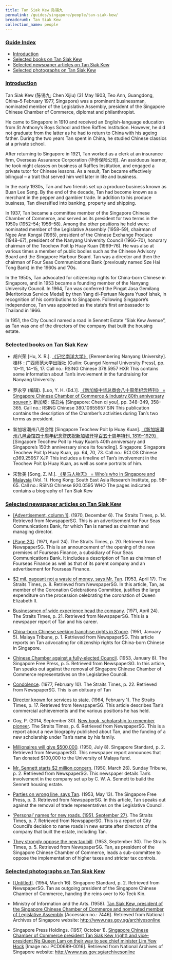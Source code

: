 ```yaml
---
title: Tan Siak Kew 陈锡九
permalink: /guides/singapore/people/tan-siak-kew/
breadcrumb: Tan Siak Kew
collection_name: people
---
```


### <u>Guide Index</u>

* [Introduction](#introduction)
* [Selected books on Tan Siak Kew](#selected-books-on-tan-siak-kew)
* [Selected newspaper articles on Tan Siak Kew](#selected-newspaper-articles-on-tan-siak-kew)
* [Selected photographs on Tan Siak Kew](#selected-photographs-on-tan-siak-kew)

### <u>Introduction</u>

Tan Siak Kew (陈锡九; Chen Xijiu) (31 May 1903, Teo Ann, Guangdong, China–5 February 1977, Singapore) was a prominent businessman, nominated member of the Legislative Assembly, president of the Singapore Chinese Chamber of Commerce, diplomat and philanthropist.

He came to Singapore in 1910 and received an English-language education from St Anthony’s Boys School and then Raffles Institution. However, he did not graduate from the latter as he had to return to China with his ageing father. During the two years Tan spent in China, he studied Chinese classics at a private school.

After returning to Singapore in 1921, Tan worked as a clerk at an insurance firm, Overseas Assurance Corporation (华侨保险公司). An assiduous learner, he took night classes on business at Raffles Institution, and engaged a private tutor for Chinese lessons. As a result, Tan became effectively bilingual – a trait that served him well later in life and business.

In the early 1930s, Tan and two friends set up a produce business known as Buan Lee Seng. By the end of the decade, Tan had become known as a merchant in the pepper and gambier trade. In addition to his produce business, Tan diversified into banking, property and shipping.

In 1937, Tan became a committee member of the Singapore Chinese Chamber of Commerce, and served as its president for two terms in the 1950s (1952–54; 1956–58). Among the other positions he held were: nominated member of the Legislative Assembly (1958–59), chairman of Ngee Ann Kongsi (1965), president of the Chinese Exchange Produce (1948–67), president of the Nanyang University Council (1966–70), honorary chairman of the Teochew Poit Ip Huay Kuan (1969­–76). He was also at various times a member of public bodies such as the Chinese Advisory Board and the Singapore Harbour Board. Tan was a director and then the chairman of Four Seas Communications Bank (previously named Sze Hai Tong Bank) in the 1960s and ’70s.

In the 1950s, Tan advocated for citizenship rights for China-born Chinese in Singapore, and in 1953 became a founding member of the Nanyang University Council. In 1964, Tan was conferred the Pingat Jasa Gemilang (Meritorious Service Medal) by then Yang di-Pertuan Negara Yusof Ishak, in recognition of his contributions to Singapore. Following Singapore’s independence, Tan was appointed as the state’s first ambassador to Thailand in 1966.

In 1951, the City Council named a road in Sennett Estate “Siak Kew Avenue”, as Tan was one of the directors of the company that built the housing estate.


### <u>Selected books on Tan Siak Kew</u>

* 胡兴荣 [Hu, X. R.]. [《记忆南洋大学》](http://eservice.nlb.gov.sg/item_holding_s.aspx?bid=12772355) [Remembering Nanyang University]. 桂林 : 广西师范大学出版社 [Guilin: Guangxi Normal University Press], pp. 10–11, 14–15, 17.
Call no.: RSING Chinese 378.5957 HXR
This contains some information about Tan’s involvement in the fundraising for Nanyang University.


* 罗永亨 (编辑). [Luo, Y. H. (Ed.)]. [《新加坡中华总商会八十周年纪念特刊》 = Singapore Chinese Chamber of Commerce & Industry 80th anniversary souvenir](http://eservice.nlb.gov.sg/item_holding_s.aspx?bid=84468006). 新加坡 : 陈启祐 [Singapore: Chen qi you], pp. 348–349, 358–365.
Call no.: RSING Chinese 380.10655957 SIN
This publication contains the description of the Chamber’s activities during Tan’s two terms as president.


* 新加坡潮州八邑会馆 [Singapore Teochew Poit Ip Huay Kuan]. [《新加坡潮州八邑会馆四十周年纪念暨庆祝新加坡开埠百五十周年特刊, 1819­­–1929》](http://eservice.nlb.gov.sg/item_holding_s.aspx?bid=200024296) [Singapore Teochew Poit Ip Huay Kuan’s 40th anniversary and Singapore’s 150th anniversary since its founding]. Singapore: Singapore Teochew Poit Ip Huay Kuan, pp. 64, 70, 73.
Call no.: RCLOS Chinese q369.25957 XJP
This includes a timeline of Tan’s involvement in the Teochew Poit Ip Huay Kuan, as well as some portraits of him.


* 宋哲美 [Song, Z. M.]. [《星马人物志》 = Who’s who in Singapore and Malaysia](http://eservice.nlb.gov.sg/item_holding_s.aspx?bid=13053178) (Vol. 1). Hong Kong: South East Asia Research Institute, pp. 58–65.
Call no.: RSING Chinese 920.0595 WHO
The pages indicated contains a biography of Tan Siak Kew


### <u>Selected newspaper articles on Tan Siak Kew</u>

* [[Advertisement, column 1]](http://eresources.nlb.gov.sg/newspapers/Digitised/Article/straitstimes19701206-1.2.94.1). (1970, December 6). The Straits Times, p. 14. Retrieved from NewspaperSG.
This is an advertisement for Four Seas Communications Bank, for which Tan is named as chairman and managing director.


* [[Page 20]](http://eresources.nlb.gov.sg/newspapers/Digitised/Page/straitstimes19710424-1.1.20). (1971, April 24). The Straits Times, p. 20. Retrieved from NewspaperSG.
This is an announcement of the opening of the new premises of Fourseas Finance, a subsidiary of Four Seas Communications Bank. It includes a description of Tan as chairman of Fourseas Finance as well as that of its parent company and an advertisement for Fourseas Finance.


* [$2 mil. pageant not a waste of money, says Mr. Tan](http://eresources.nlb.gov.sg/newspapers/Digitised/Article/straitstimes19530417-1.2.143). (1953, April 17). The Straits Times, p. 8. Retrieved from NewspaperSG.
In this article, Tan, as member of the Coronation Celebrations Committee, justifies the large expenditure on the procession celebrating the coronation of Queen Elizabeth II.


* [Businessmen of wide experience head the company](http://eresources.nlb.gov.sg/newspapers/Digitised/Article/straitstimes19710424-1.2.149.5). (1971, April 24). The Straits Times, p. 21. Retrieved from NewspaperSG.
This is a newspaper report of Tan and his career.


* [China-born Chinese seeking franchise rights in S’pore](http://eresources.nlb.gov.sg/newspapers/Digitised/Article/maltribune19510105-1.2.11). (1951, January 5). Malaya Tribune, p. 1. Retrieved from NewspaperSG.
This article reports on Tan advocating for citizenship rights for China-born Chinese in Singapore.


* [Chinese Chamber against a fully-elected Council](http://eresources.nlb.gov.sg/newspapers/Digitised/Article/freepress19530108-1.2.77). (1953, January 8). The Singapore Free Press, p. 5. Retrieved from NewspaperSG.
In this article, Tan speaks out against the removal of Singapore Chinese Chamber of Commerce representatives on the Legislative Council.


* [Condolence](http://eresources.nlb.gov.sg/newspapers/Digitised/Article/straitstimes19770210-1.2.89). (1977, February 10). The Straits Times, p. 22. Retrieved from NewspaperSG.
This is an obituary of Tan


* [Director known for services to state](http://eresources.nlb.gov.sg/newspapers/Digitised/Article/straitstimes19640201-1.2.132). (1964, February 1). The Straits Times, p. 17. Retrieved from NewspaperSG.
This article describes Tan’s commercial achievements and the various positions he has held.


* Goy, P. (2014, September 30). [New book, scholarship to remember pioneer](http://eresources.nlb.gov.sg/newspapers/Digitised/Article/straitstimes20140930-1.2.29.14). The Straits Times, p. 6. Retrieved from NewspaperSG.
This is a report about a new biography published about Tan, and the funding of a new scholarship under Tan’s name by his family.


* [Millionaires will give $500,000](http://eresources.nlb.gov.sg/newspapers/Digitised/Article/singstandard19500708-1.2.31). (1950, July 8). Singapore Standard, p. 2. Retrieved from NewspaperSG.
This newspaper report announces that Tan donated $100,000 to the University of Malaya fund.

* [Mr. Sennett starts $2 million concern](http://eresources.nlb.gov.sg/newspapers/Digitised/Article/sundaytribune19500326-1.2.25). (1950, March 26). Sunday Tribune, p. 2. Retrieved from NewspaperSG.
This newspaper details Tan’s involvement in the company set up by C. W. A. Sennett to build the Sennett housing estate.


* [Parties on wrong line, says Tan](http://eresources.nlb.gov.sg/newspapers/Digitised/Article/freepress19530513-1.2.25). (1953, May 13). The Singapore Free Press, p. 3. Retrieved from NewspaperSG.
In this article, Tan speaks out against the removal of trade representatives on the Legislative Council.


* [‘Personal’ names for new roads. (1951, September 27)](http://eresources.nlb.gov.sg/newspapers/Digitised/Article/straitstimes19510927-1.2.118). The Straits Times, p. 7. Retrieved from NewspaperSG.
This is a report of City Council’s decision to name roads in new estate after directors of the company that built the estate, including Tan.


* [They strongly oppose the new tax bill](http://eresources.nlb.gov.sg/newspapers/Digitised/Article/straitstimes19530930-1.2.74). (1953, September 30). The Straits Times, p. 5. Retrieved from NewspaperSG.
Tan, as president of the Singapore Chinese Chamber of Commerce, leads a sub-committee to oppose the implementation of higher taxes and stricter tax controls.

### <u>Selected photographs on Tan Siak Kew</u>

* [[Untitled]](http://eresources.nlb.gov.sg/newspapers/Digitised/Article/singstandard19540316-1.2.23). (1954, March 16). Singapore Standard, p. 2. Retrieved from NewspaperSG.
Tan as outgoing president of the Singapore Chinese Chamber of Commerce, handing the reins over to Ko Teck Kin.


* Ministry of Information and the Arts. (1958). [Tan Siak Kew, president of the Singapore Chinese Chamber of Commerce and nominated member of Legislative Assembly](http://www.nas.gov.sg/archivesonline/photographs/record-details/d0c1adff-1161-11e3-83d5-0050568939ad) [Accession no.: 7446]. Retrieved from National Archives of Singapore website: http://www.nas.gov.sg/archivesonline


* Singapore Press Holdings. (1957, October 1). [Singapore Chinese Chamber of Commerce president Tan Siak Kew (right) and vice-president Ng Queen Lam on their way to see chief minister Lim Yew Hock](http://www.nas.gov.sg/archivesonline/photographs/record-details/9f2e7874-1162-11e3-83d5-0050568939ad) [Image no.: PCD0689-0016]. Retrieved from National Archives of Singapore website: http://www.nas.gov.sg/archivesonline